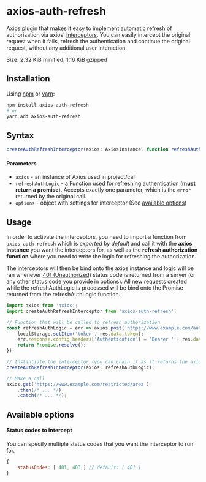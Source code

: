# axios-auth-refresh
Axios plugin that makes it easy to implement automatic refresh of authorization 
via axios' [interceptors](https://github.com/axios/axios#interceptors).
You can easily intercept the original request when it fails, refresh the authentication and continue the original request,
without any additional user interaction.

Size: 2.32 KiB minified, 1.16 KiB gzipped 
 

## Installation

Using [npm](https://www.npmjs.com/get-npm) or [yarn](https://yarnpkg.com/en/docs/install):

```bash
npm install axios-auth-refresh
# or
yarn add axios-auth-refresh
```

## Syntax

```typescript
createAuthRefreshInterceptor(axios: AxiosInstance, function refreshAuthLogic (error): Promise, options: Object|undefined = {});
```

#### Parameters
- `axios` - an instance of Axios used in project/call
- `refreshAuthLogic` - a Function used for refreshing authentication (**must return a promise**).
Accepts exactly one parameter, which is the `error` returned by the original call.
- `options` - object with settings for interceptor (See [available options](#available-options))


## Usage

In order to activate the interceptors, you need to import a function from `axios-auth-refresh`
which is *exported by default* and call it with the **axios instance** you want the interceptors for, 
as well as the **refresh authorization function** where you need to write the logic for refreshing the authorization.

The interceptors will then be bind onto the axios instance and logic will be ran whenever [401 (Unauthorized)](https://httpstatuses.com/401) status code 
is returned from a server (or any other status code you provide in options). All new requests created while the refreshAuthLogic is processed will be bind onto the 
Promise returned from the refreshAuthLogic function.

```javascript
import axios from 'axios';
import createAuthRefreshInterceptor from 'axios-auth-refresh';

// Function that will be called to refresh authorization
const refreshAuthLogic = err => axios.post('https://www.example.com/auth/token/refresh').then(res => {
    localStorage.setItem('token', res.data.token);
    err.response.config.headers['Authentication'] = 'Bearer ' + res.data.token;
    return Promise.resolve();
});

// Instantiate the interceptor (you can chain it as it returns the axios instance)
createAuthRefreshInterceptor(axios, refreshAuthLogic);

// Make a call
axios.get('https://www.example.com/restricted/area')
    .then(/* ... */)
    .catch(/* ... */);
```

## Available options

#### Status codes to intercept

You can specify multiple status codes that you want the interceptor to run for.

```javascript
{
    statusCodes: [ 401, 403 ] // default: [ 401 ]
}
```

